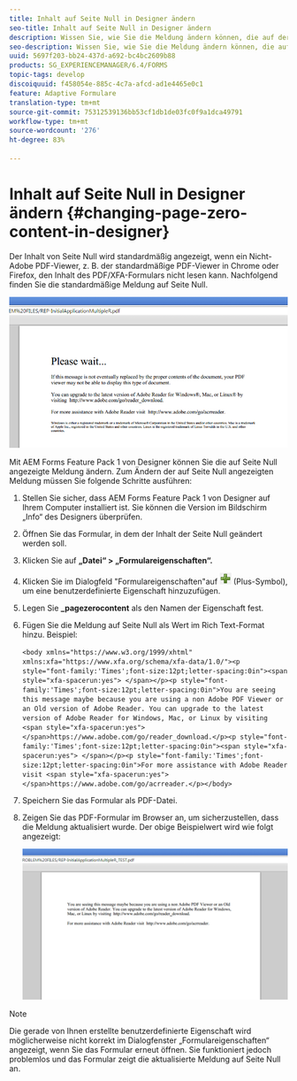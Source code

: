 ```yaml
---
title: Inhalt auf Seite Null in Designer ändern
seo-title: Inhalt auf Seite Null in Designer ändern
description: Wissen Sie, wie Sie die Meldung ändern können, die auf der Seite Null einer XFA-PDF-Datei angezeigt wird, wenn diese in einem PDF-Viewer angezeigt wird, der nicht von Adobe stammt?
seo-description: Wissen Sie, wie Sie die Meldung ändern können, die auf der Seite Null einer XFA-PDF-Datei angezeigt wird, wenn diese in einem PDF-Viewer angezeigt wird, der nicht von Adobe stammt?
uuid: 5697f203-bb24-437d-a692-bc4bc2609b88
products: SG_EXPERIENCEMANAGER/6.4/FORMS
topic-tags: develop
discoiquuid: f458054e-885c-4c7a-afcd-ad1e4465e0c1
feature: Adaptive Formulare
translation-type: tm+mt
source-git-commit: 75312539136bb53cf1db1de03fc0f9a1dca49791
workflow-type: tm+mt
source-wordcount: '276'
ht-degree: 83%

---
```



# Inhalt auf Seite Null in Designer ändern {#changing-page-zero-content-in-designer}

Der Inhalt von Seite Null wird standardmäßig angezeigt, wenn ein Nicht-Adobe PDF-Viewer, z. B. der standardmäßige PDF-Viewer in Chrome oder Firefox, den Inhalt des PDF/XFA-Formulars nicht lesen kann. Nachfolgend finden Sie die standardmäßige Meldung auf Seite Null.

![defaultPage0message](assets/defaultpage0message.png)

Mit AEM Forms Feature Pack 1 von Designer können Sie die auf Seite Null angezeigte Meldung ändern. Zum Ändern der auf Seite Null angezeigten Meldung müssen Sie folgende Schritte ausführen:

1. Stellen Sie sicher, dass AEM Forms Feature Pack 1 von Designer auf Ihrem Computer installiert ist. Sie können die Version im Bildschirm „Info“ des Designers überprüfen.

1. Öffnen Sie das Formular, in dem der Inhalt der Seite Null geändert werden soll.

1. Klicken Sie auf **„Datei“ > „Formulareigenschaften“.**

1. Klicken Sie im Dialogfeld &quot;Formulareigenschaften&quot;auf ![plus](assets/plus.png) (Plus-Symbol), um eine benutzerdefinierte Eigenschaft hinzuzufügen.

1. Legen Sie **_pagezerocontent** als den Namen der Eigenschaft fest.
1. Fügen Sie die Meldung auf Seite Null als Wert im Rich Text-Format hinzu. Beispiel:

   `<body xmlns="https://www.w3.org/1999/xhtml" xmlns:xfa="https://www.xfa.org/schema/xfa-data/1.0/"><p style="font-family:'Times';font-size:12pt;letter-spacing:0in"><span style="xfa-spacerun:yes"> </span></p><p style="font-family:'Times';font-size:12pt;letter-spacing:0in">You are seeing this message maybe because you are using a non Adobe PDF Viewer or an Old version of Adobe Reader. You can upgrade to the latest version of Adobe Reader for Windows, Mac, or Linux by visiting <span style="xfa-spacerun:yes"> </span>https://www.adobe.com/go/reader_download.</p><p style="font-family:'Times';font-size:12pt;letter-spacing:0in"><span style="xfa-spacerun:yes"> </span></p><p style="font-family:'Times';font-size:12pt;letter-spacing:0in">For more assistance with Adobe Reader visit <span style="xfa-spacerun:yes"> </span>https://www.adobe.com/go/acrreader.</p></body>`

1. Speichern Sie das Formular als PDF-Datei.

1. Zeigen Sie das PDF-Formular im Browser an, um sicherzustellen, dass die Meldung aktualisiert wurde. Der obige Beispielwert wird wie folgt angezeigt:

   ![changdmessage](assets/changedmessage.png)

>[!NOTE]
>
>Die gerade von Ihnen erstellte benutzerdefinierte Eigenschaft wird möglicherweise nicht korrekt im Dialogfenster „Formulareigenschaften“ angezeigt, wenn Sie das Formular erneut öffnen. Sie funktioniert jedoch problemlos und das Formular zeigt die aktualisierte Meldung auf Seite Null an.


